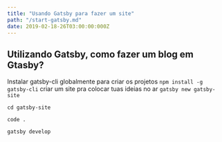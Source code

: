 ```yaml
---
title: "Usando Gatsby para fazer um site"
path: "/start-gatsby.md"
date: 2019-02-18-26T03:00:00:000Z
---
```


## Utilizando Gatsby, como fazer um blog em Gtasby?
Instalar gatsby-cli globalmente para criar os projetos
`npm install -g gatsby-cli`
criar um site pra colocar tuas ideias no ar
`gatsby new gatsby-site`

`cd gatsby-site`

`code .`

`gatsby develop`
